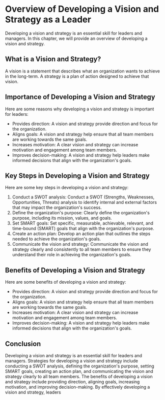 Overview of Developing a Vision and Strategy as a Leader
=====================================================================================================

Developing a vision and strategy is an essential skill for leaders and managers. In this chapter, we will provide an overview of developing a vision and strategy.

What is a Vision and Strategy?
------------------------------

A vision is a statement that describes what an organization wants to achieve in the long-term. A strategy is a plan of action designed to achieve that vision.

Importance of Developing a Vision and Strategy
----------------------------------------------

Here are some reasons why developing a vision and strategy is important for leaders:

* Provides direction: A vision and strategy provide direction and focus for the organization.
* Aligns goals: A vision and strategy help ensure that all team members are working towards the same goals.
* Increases motivation: A clear vision and strategy can increase motivation and engagement among team members.
* Improves decision-making: A vision and strategy help leaders make informed decisions that align with the organization's goals.

Key Steps in Developing a Vision and Strategy
---------------------------------------------

Here are some key steps in developing a vision and strategy:

1. Conduct a SWOT analysis: Conduct a SWOT (Strengths, Weaknesses, Opportunities, Threats) analysis to identify internal and external factors that may impact the organization's success.
2. Define the organization's purpose: Clearly define the organization's purpose, including its mission, values, and goals.
3. Set SMART goals: Set specific, measurable, achievable, relevant, and time-bound (SMART) goals that align with the organization's purpose.
4. Create an action plan: Develop an action plan that outlines the steps needed to achieve the organization's goals.
5. Communicate the vision and strategy: Communicate the vision and strategy clearly and consistently to all team members to ensure they understand their role in achieving the organization's goals.

Benefits of Developing a Vision and Strategy
--------------------------------------------

Here are some benefits of developing a vision and strategy:

* Provides direction: A vision and strategy provide direction and focus for the organization.
* Aligns goals: A vision and strategy help ensure that all team members are working towards the same goals.
* Increases motivation: A clear vision and strategy can increase motivation and engagement among team members.
* Improves decision-making: A vision and strategy help leaders make informed decisions that align with the organization's goals.

Conclusion
----------

Developing a vision and strategy is an essential skill for leaders and managers. Strategies for developing a vision and strategy include conducting a SWOT analysis, defining the organization's purpose, setting SMART goals, creating an action plan, and communicating the vision and strategy clearly to all team members. The benefits of developing a vision and strategy include providing direction, aligning goals, increasing motivation, and improving decision-making. By effectively developing a vision and strategy, leaders
